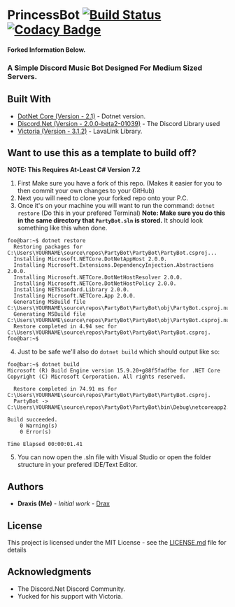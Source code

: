 # PrincessBot [![Build Status](https://travis-ci.com/dvsxutact/Party-Bot.svg?branch=master)](https://travis-ci.com/dvsxutact/Party-Bot)     [![Codacy Badge](https://api.codacy.com/project/badge/Grade/5c5f7aec386d495587b60546f9659d42)](https://www.codacy.com/app/joelp53/Party-Bot?utm_source=github.com&amp;utm_medium=referral&amp;utm_content=joelp53/Party-Bot&amp;utm_campaign=Badge_Grade)


#### Forked Information Below.

### A Simple Discord Music Bot Designed For Medium Sized Servers.

## Built With

* [DotNet Core (Version - 2.1)](https://dotnet.microsoft.com/download/dotnet-core/2.2) - Dotnet version.
* [Discord.Net (Version - 2.0.0-beta2-01039)](https://github.com/RogueException/Discord.Net) - The Discord Library used
* [Victoria (Version - 3.1.2)](https://github.com/Yucked/Victoria) - LavaLink Library.

## Want to use this as a template to build off?
**NOTE: This Requires At-Least C# Version 7.2**
1. First Make sure you have a fork of this repo. (Makes it easier for you to then commit your own changes to your GitHub)
2. Next you will need to clone your forked repo onto your P.C.
3. Once it's on your machine you will want to run the command: ``dotnet restore`` (Do this in your prefered Terminal)
**Note: Make sure you do this in the same directory that ``PartyBot.sln`` is stored.** It should look something like this when done.
```console
foo@bar:~$ dotnet restore
  Restoring packages for C:\Users\YOURNAME\source\repos\PartyBot\PartyBot\PartyBot.csproj...
  Installing Microsoft.NETCore.DotNetAppHost 2.0.0.
  Installing Microsoft.Extensions.DependencyInjection.Abstractions 2.0.0.
  Installing Microsoft.NETCore.DotNetHostResolver 2.0.0.
  Installing Microsoft.NETCore.DotNetHostPolicy 2.0.0.
  Installing NETStandard.Library 2.0.0.
  Installing Microsoft.NETCore.App 2.0.0.
  Generating MSBuild file C:\Users\YOURNAME\source\repos\PartyBot\PartyBot\obj\PartyBot.csproj.nuget.g.props.
  Generating MSBuild file C:\Users\YOURNAME\source\repos\PartyBot\PartyBot\obj\PartyBot.csproj.nuget.g.targets.
  Restore completed in 4.94 sec for C:\Users\YOURNAME\source\repos\PartyBot\PartyBot\PartyBot.csproj.
foo@bar:~$
```
4. Just to be safe we'll also do ``dotnet build`` which should output like so:
```console
foo@bar:~$ dotnet build
Microsoft (R) Build Engine version 15.9.20+g88f5fadfbe for .NET Core
Copyright (C) Microsoft Corporation. All rights reserved.

  Restore completed in 74.91 ms for C:\Users\YOURNAME\source\repos\PartyBot\PartyBot\PartyBot.csproj.
  PartyBot -> C:\Users\YOURNAME\source\repos\PartyBot\PartyBot\bin\Debug\netcoreapp2.0\PartyBot.dll

Build succeeded.
    0 Warning(s)
    0 Error(s)

Time Elapsed 00:00:01.41
```
5. You can now open the .sln file with Visual Studio or open the folder structure in your prefered IDE/Text Editor.

## Authors

* **Draxis (Me)** - *Initial work* - [Drax](https://github.com/joelp53/)

## License

This project is licensed under the MIT License - see the [LICENSE.md](LICENSE.md) file for details

## Acknowledgments

* The Discord.Net Discord Community.
* Yucked for his support with Victoria.
